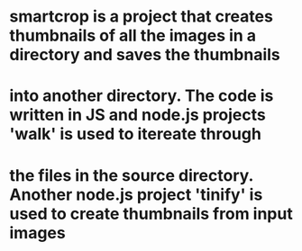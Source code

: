 # smartcrop is a project that creates thumbnails of all the images in a directory and saves the thumbnails 
# into another directory. The code is written in JS and node.js projects 'walk' is used to itereate through 
# the files in the source directory. Another node.js project 'tinify' is used to create thumbnails from input images
